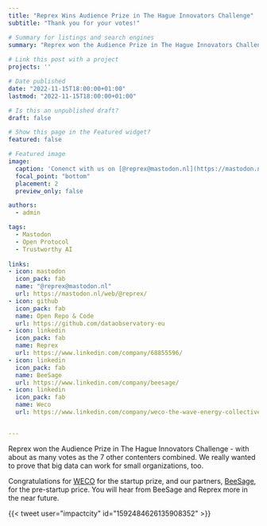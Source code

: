 ```yaml
---
title: "Reprex Wins Audience Prize in The Hague Innovators Challenge"
subtitle: "Thank you for your votes!"

# Summary for listings and search engines
summary: "Reprex won the Audience Prize in The Hague Innovators Challenge - with about as many votes as the 7 other contenters combined. We really wanted to prove that big data can work for small organizations, too."
 
# Link this post with a project
projects: ''

# Date published
date: "2022-11-15T18:00:00+01:00"
lastmod: "2022-11-15T18:00:00+01:00"

# Is this an unpublished draft?
draft: false

# Show this page in the Featured widget?
featured: false

# Featured image
image:
  caption: 'Conenct with us on [@reprex@mastodon.nl](https://mastodon.nl/web/@reprex/)'
  focal_point: "bottom"
  placement: 2
  preview_only: false

authors:
  - admin

tags:
  - Mastodon
  - Open Protocol
  - Trustworthy AI
  
links:
- icon: mastodon
  icon_pack: fab
  name: "@reprex@mastodon.nl"
  url: https://mastodon.nl/web/@reprex/
- icon: github
  icon_pack: fab
  name: Open Repo & Code
  url: https://github.com/dataobservatory-eu
- icon: linkedin
  icon_pack: fab
  name: Reprex
  url: https://www.linkedin.com/company/68855596/
- icon: linkedin
  icon_pack: fab
  name: BeeSage
  url: https://www.linkedin.com/company/beesage/
- icon: linkedin
  icon_pack: fab
  name: Weco
  url: https://www.linkedin.com/company/weco-the-wave-energy-collective/


---
```

Reprex won the Audience Prize in The Hague Innovators Challenge - with about as many votes as the 7 other contenters combined. We really wanted to prove that big data can work for small organizations, too.

Congratulations for [WECO](https://www.joinweco.nl/en-gb) for the startup prize, and our partners, [BeeSage](https://greendeal.dataobservatory.eu/post/2022-10-31_beesage/), for the pre-startup price.  You will hear from BeeSage and Reprex more in the near future.

{{< tweet user="impactcity" id="1592484626135908352" >}}
